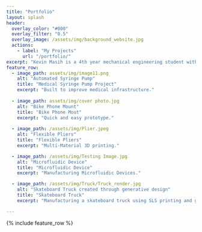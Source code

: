 ```yaml
---
title: "Portfolio"
layout: splash
header:
  overlay_color: "#000"
  overlay_filter: "0.5"
  overlay_image: /assets/img/background_website.jpg
  actions:
    - label: "My Projects"
      url: "/portfolio/"
excerpt: "Kevin Masih is a 4th year mechanical engineering student with a minor in computer science and digital fabrication. Kevin is currently open to full-time positions after graduation. This page is dedicated to demonstrating the skills learned during his undergraduate experience."
feature_row:
  - image_path: assets/img/image11.png
    alt: "Automated Syringe Pump"
    title: "Medical Syringe Pump Project"
    excerpt: "Built to improve medical infrastructure."
    
  - image_path: assets/img/cover photo.jpg
    alt: "Bike Phone Mount"
    title: "Bike Phone Mout"
    excerpt: "Quick and easy prototype."
    
  - image_path: /assets/img/Plier.jpeg
    alt: "Flexible Pliers"
    title: "Flexible Pliers"
    excerpt: "Multi-Material 3D printing."

  - image_path: /assets/img/Testing Image.jpg
    alt: "Microfluidic Device"
    title: "Microfluidic Device"
    excerpt: "Manufacturing Microfluidic Devices."

  - image_path: /assets/img/Truck/Truck_render.jpg
    alt: "Skateboard Truck created through generative design"
    title: "Skateboard Truck"
    excerpt: "Manufacturing a skateboard truck using SLS printing and generative design"

---
```


{% include feature_row %}

